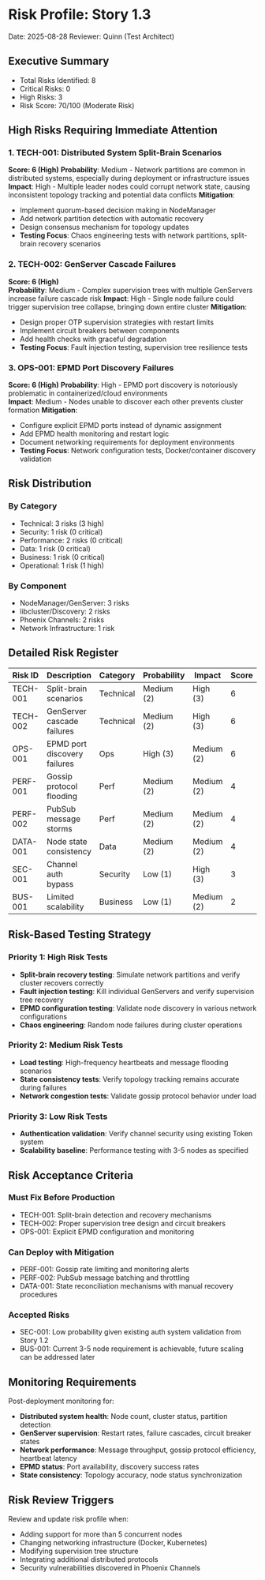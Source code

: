# Risk Profile: Story 1.3

Date: 2025-08-28
Reviewer: Quinn (Test Architect)

## Executive Summary

- Total Risks Identified: 8
- Critical Risks: 0  
- High Risks: 3
- Risk Score: 70/100 (Moderate Risk)

## High Risks Requiring Immediate Attention

### 1. TECH-001: Distributed System Split-Brain Scenarios

**Score: 6 (High)**
**Probability**: Medium - Network partitions are common in distributed systems, especially during deployment or infrastructure issues
**Impact**: High - Multiple leader nodes could corrupt network state, causing inconsistent topology tracking and potential data conflicts
**Mitigation**:

- Implement quorum-based decision making in NodeManager
- Add network partition detection with automatic recovery
- Design consensus mechanism for topology updates
- **Testing Focus**: Chaos engineering tests with network partitions, split-brain recovery scenarios

### 2. TECH-002: GenServer Cascade Failures

**Score: 6 (High)**  
**Probability**: Medium - Complex supervision trees with multiple GenServers increase failure cascade risk
**Impact**: High - Single node failure could trigger supervision tree collapse, bringing down entire cluster
**Mitigation**:

- Design proper OTP supervision strategies with restart limits
- Implement circuit breakers between components
- Add health checks with graceful degradation
- **Testing Focus**: Fault injection testing, supervision tree resilience tests

### 3. OPS-001: EPMD Port Discovery Failures

**Score: 6 (High)**
**Probability**: High - EPMD port discovery is notoriously problematic in containerized/cloud environments  
**Impact**: Medium - Nodes unable to discover each other prevents cluster formation
**Mitigation**:

- Configure explicit EPMD ports instead of dynamic assignment
- Add EPMD health monitoring and restart logic
- Document networking requirements for deployment environments
- **Testing Focus**: Network configuration tests, Docker/container discovery validation

## Risk Distribution

### By Category

- Technical: 3 risks (3 high)
- Security: 1 risk (0 critical)
- Performance: 2 risks (0 critical)
- Data: 1 risk (0 critical)  
- Business: 1 risk (0 critical)
- Operational: 1 risk (1 high)

### By Component

- NodeManager/GenServer: 3 risks
- libcluster/Discovery: 2 risks
- Phoenix Channels: 2 risks
- Network Infrastructure: 1 risk

## Detailed Risk Register

| Risk ID  | Description                    | Category | Probability | Impact     | Score | Priority |
| -------- | ------------------------------ | -------- | ----------- | ---------- | ----- | -------- |
| TECH-001 | Split-brain scenarios          | Technical| Medium (2)  | High (3)   | 6     | High     |
| TECH-002 | GenServer cascade failures     | Technical| Medium (2)  | High (3)   | 6     | High     |
| OPS-001  | EPMD port discovery failures   | Ops      | High (3)    | Medium (2) | 6     | High     |
| PERF-001 | Gossip protocol flooding       | Perf     | Medium (2)  | Medium (2) | 4     | Medium   |
| PERF-002 | PubSub message storms          | Perf     | Medium (2)  | Medium (2) | 4     | Medium   |
| DATA-001 | Node state consistency         | Data     | Medium (2)  | Medium (2) | 4     | Medium   |
| SEC-001  | Channel auth bypass            | Security | Low (1)     | High (3)   | 3     | Low      |
| BUS-001  | Limited scalability            | Business | Low (1)     | Medium (2) | 2     | Low      |

## Risk-Based Testing Strategy

### Priority 1: High Risk Tests

- **Split-brain recovery testing**: Simulate network partitions and verify cluster recovers correctly
- **Fault injection testing**: Kill individual GenServers and verify supervision tree recovery
- **EPMD configuration testing**: Validate node discovery in various network configurations
- **Chaos engineering**: Random node failures during cluster operations

### Priority 2: Medium Risk Tests  

- **Load testing**: High-frequency heartbeats and message flooding scenarios
- **State consistency tests**: Verify topology tracking remains accurate during failures
- **Network congestion tests**: Validate gossip protocol behavior under load

### Priority 3: Low Risk Tests

- **Authentication validation**: Verify channel security using existing Token system
- **Scalability baseline**: Performance testing with 3-5 nodes as specified

## Risk Acceptance Criteria

### Must Fix Before Production

- TECH-001: Split-brain detection and recovery mechanisms
- TECH-002: Proper supervision tree design and circuit breakers
- OPS-001: Explicit EPMD configuration and monitoring

### Can Deploy with Mitigation

- PERF-001: Gossip rate limiting and monitoring alerts
- PERF-002: PubSub message batching and throttling
- DATA-001: State reconciliation mechanisms with manual recovery procedures

### Accepted Risks

- SEC-001: Low probability given existing auth system validation from Story 1.2
- BUS-001: Current 3-5 node requirement is achievable, future scaling can be addressed later

## Monitoring Requirements

Post-deployment monitoring for:

- **Distributed system health**: Node count, cluster status, partition detection
- **GenServer supervision**: Restart rates, failure cascades, circuit breaker states  
- **Network performance**: Message throughput, gossip protocol efficiency, heartbeat latency
- **EPMD status**: Port availability, discovery success rates
- **State consistency**: Topology accuracy, node status synchronization

## Risk Review Triggers

Review and update risk profile when:

- Adding support for more than 5 concurrent nodes
- Changing networking infrastructure (Docker, Kubernetes)
- Modifying supervision tree structure
- Integrating additional distributed protocols
- Security vulnerabilities discovered in Phoenix Channels